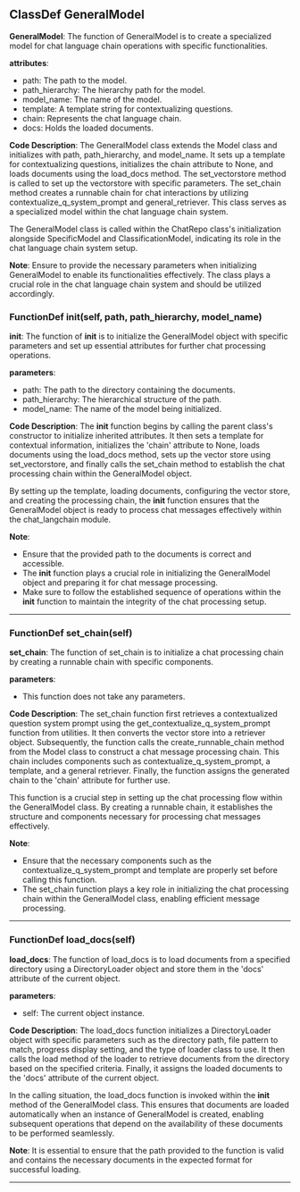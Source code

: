 ## ClassDef GeneralModel
**GeneralModel**: The function of GeneralModel is to create a specialized model for chat language chain operations with specific functionalities.

**attributes**:
- path: The path to the model.
- path_hierarchy: The hierarchy path for the model.
- model_name: The name of the model.
- template: A template string for contextualizing questions.
- chain: Represents the chat language chain.
- docs: Holds the loaded documents.

**Code Description**:
The GeneralModel class extends the Model class and initializes with path, path_hierarchy, and model_name. It sets up a template for contextualizing questions, initializes the chain attribute to None, and loads documents using the load_docs method. The set_vectorstore method is called to set up the vectorstore with specific parameters. The set_chain method creates a runnable chain for chat interactions by utilizing contextualize_q_system_prompt and general_retriever. This class serves as a specialized model within the chat language chain system.

The GeneralModel class is called within the ChatRepo class's initialization alongside SpecificModel and ClassificationModel, indicating its role in the chat language chain system setup.

**Note**: Ensure to provide the necessary parameters when initializing GeneralModel to enable its functionalities effectively. The class plays a crucial role in the chat language chain system and should be utilized accordingly.
### FunctionDef __init__(self, path, path_hierarchy, model_name)
**__init__**: The function of __init__ is to initialize the GeneralModel object with specific parameters and set up essential attributes for further chat processing operations.

**parameters**:
- path: The path to the directory containing the documents.
- path_hierarchy: The hierarchical structure of the path.
- model_name: The name of the model being initialized.

**Code Description**:
The __init__ function begins by calling the parent class's constructor to initialize inherited attributes. It then sets a template for contextual information, initializes the 'chain' attribute to None, loads documents using the load_docs method, sets up the vector store using set_vectorstore, and finally calls the set_chain method to establish the chat processing chain within the GeneralModel object.

By setting up the template, loading documents, configuring the vector store, and creating the processing chain, the __init__ function ensures that the GeneralModel object is ready to process chat messages effectively within the chat_langchain module.

**Note**:
- Ensure that the provided path to the documents is correct and accessible.
- The __init__ function plays a crucial role in initializing the GeneralModel object and preparing it for chat message processing.
- Make sure to follow the established sequence of operations within the __init__ function to maintain the integrity of the chat processing setup.
***
### FunctionDef set_chain(self)
**set_chain**: The function of set_chain is to initialize a chat processing chain by creating a runnable chain with specific components.

**parameters**:
- This function does not take any parameters.

**Code Description**:
The set_chain function first retrieves a contextualized question system prompt using the get_contextualize_q_system_prompt function from utilities. It then converts the vector store into a retriever object. Subsequently, the function calls the create_runnable_chain method from the Model class to construct a chat message processing chain. This chain includes components such as contextualize_q_system_prompt, a template, and a general retriever. Finally, the function assigns the generated chain to the 'chain' attribute for further use.

This function is a crucial step in setting up the chat processing flow within the GeneralModel class. By creating a runnable chain, it establishes the structure and components necessary for processing chat messages effectively.

**Note**:
- Ensure that the necessary components such as the contextualize_q_system_prompt and template are properly set before calling this function.
- The set_chain function plays a key role in initializing the chat processing chain within the GeneralModel class, enabling efficient message processing.
***
### FunctionDef load_docs(self)
**load_docs**: The function of load_docs is to load documents from a specified directory using a DirectoryLoader object and store them in the 'docs' attribute of the current object.

**parameters**:
- self: The current object instance.

**Code Description**:
The load_docs function initializes a DirectoryLoader object with specific parameters such as the directory path, file pattern to match, progress display setting, and the type of loader class to use. It then calls the load method of the loader to retrieve documents from the directory based on the specified criteria. Finally, it assigns the loaded documents to the 'docs' attribute of the current object.

In the calling situation, the load_docs function is invoked within the __init__ method of the GeneralModel class. This ensures that documents are loaded automatically when an instance of GeneralModel is created, enabling subsequent operations that depend on the availability of these documents to be performed seamlessly.

**Note**:
It is essential to ensure that the path provided to the function is valid and contains the necessary documents in the expected format for successful loading.
***
